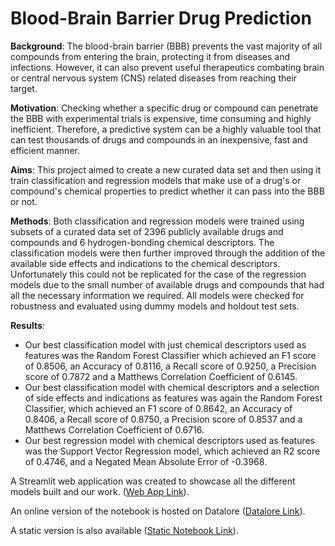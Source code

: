 # Blood-Brain Barrier Drug Prediction

**Background**: The blood-brain barrier (BBB) prevents the vast majority of all compounds from entering the brain, protecting it from diseases and infections. However, it can also prevent useful therapeutics combating brain or central nervous system (CNS) related diseases from reaching their target.

**Motivation**: Checking whether a specific drug or compound can penetrate the BBB with experimental trials is expensive, time consuming and highly inefficient. Therefore, a predictive system can be a highly valuable tool that can test thousands of drugs and compounds in an inexpensive, fast and efficient manner.

**Aims**: This project aimed to create a new curated data set and then using it train classification and regression models that make use of a drug's or compound's chemical properties to predict whether it can pass into the BBB or not.

**Methods**: Both classification and regression models were trained using subsets of a curated data set of 2396 publicly available drugs and compounds and 6 hydrogen-bonding chemical descriptors. The classification models were then further improved through the addition of the available side effects and indications to the chemical descriptors. Unfortunately this could not be replicated for the case of the regression models due to the small number of available drugs and compounds that had all the necessary information we required. All models were checked for robustness and evaluated using dummy models and holdout test sets.

**Results**: 
- Our best classification model with just chemical descriptors used as features was the Random Forest Classifier which achieved an F1 score of 0.8506, an Accuracy of 0.8116, a Recall score of 0.9250, a Precision score of 0.7872 and a Matthews Correlation Coefficient of 0.6145. 
- Our best classification model with chemical descriptors and a selection of side effects and indications as features was again the Random Forest Classifier, which achieved an F1 score of 0.8642, an Accuracy of 0.8406, a Recall score of 0.8750, a Precision score of 0.8537 and a Matthews Correlation Coefficient of 0.6716. 
- Our best regression model with chemical descriptors used as features was the Support Vector Regression model, which achieved an R2 score of 0.4746, and a Negated Mean Absolute Error of -0.3968.

A Streamlit web application was created to showcase all the different models built and our work. ([Web App Link](https://share.streamlit.io/georgeiniatis/blood_brain_barrier_drug_prediction/main/Streamlit_App/app.py)).

An online version of the notebook is hosted on Datalore ([Datalore Link](https://datalore.jetbrains.com/notebook/IczIzzNdfezZefWuhmeMRx/D9Y5hyorcCW5ScYTdMTeab/)).

A static version is also available ([Static Notebook Link](https://datalore.jetbrains.com/view/notebook/m4eB6bbbxZiNkD3AyMym6t)).


